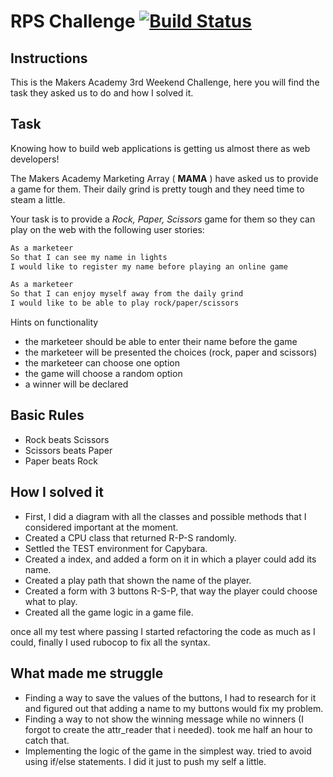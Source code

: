 # RPS Challenge [![Build Status](https://travis-ci.org/cristhiandas/rps-challenge.svg?branch=master)](https://travis-ci.org/cristhiandas/rps-challenge)

Instructions
-------

This is the Makers Academy 3rd Weekend Challenge, here you will find the task they asked us to do and how I solved it.

Task
----

Knowing how to build web applications is getting us almost there as web developers!

The Makers Academy Marketing Array ( **MAMA** ) have asked us to provide a game for them. Their daily grind is pretty tough and they need time to steam a little.

Your task is to provide a _Rock, Paper, Scissors_ game for them so they can play on the web with the following user stories:

```sh
As a marketeer
So that I can see my name in lights
I would like to register my name before playing an online game

As a marketeer
So that I can enjoy myself away from the daily grind
I would like to be able to play rock/paper/scissors
```

Hints on functionality

- the marketeer should be able to enter their name before the game
- the marketeer will be presented the choices (rock, paper and scissors)
- the marketeer can choose one option
- the game will choose a random option
- a winner will be declared

## Basic Rules

- Rock beats Scissors
- Scissors beats Paper
- Paper beats Rock

## How I solved it

- First, I did a diagram with all the classes and possible methods that I considered important at the moment.
- Created a CPU class that returned R-P-S randomly.
- Settled the TEST environment for Capybara.
- Created a index, and added a form on it in which a player could add its name.
- Created a play path that shown the name of the player.
- Created a form with 3 buttons R-S-P, that way the player could choose what to play.
- Created all the game logic in a game file.

once all my test where passing I started refactoring the code as much as I could, finally I used rubocop to fix all the syntax.

## What made me struggle

- Finding a way to save the values of the buttons, I had to research for it and figured out that adding a name to my buttons would fix my problem.
- Finding a way to not show the winning message while no winners (I forgot to create the attr_reader that i needed). took me half an hour to catch that.
- Implementing the logic of the game in the simplest way. tried to avoid using if/else statements. I did it just to push my self a little.
